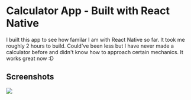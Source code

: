 # Calculator App - Built with React Native
I built this app to see how familar I am with React Native so far. It took me roughly 2 hours to build. Could've been less but I have never made a calculator before and didn't know how to approach certain mechanics. It works great now :D

## Screenshots
![](https://github.com/csharpseth/react-native-calculator/blob/main/media/CalculatorDemo.gif)
